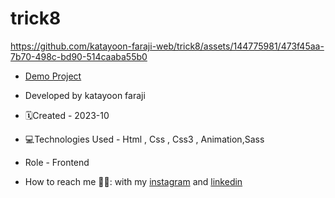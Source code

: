 # trick8

https://github.com/katayoon-faraji-web/trick8/assets/144775981/473f45aa-7b70-498c-bd90-514caaba55b0

- [Demo Project](https://katayoon-faraji-web.github.io/trick8/)

- Developed by katayoon faraji

- 🗓️Created - 2023-10

- 💻Technologies Used - Html , Css , Css3 , Animation,Sass

- Role - Frontend

- How to reach me 👩🏻: with my [instagram](https://instagram.com/katayoon_faraji_web) and [linkedin](https://www.linkedin.com/in/katayoon-faraji-web-3b722b207r)
